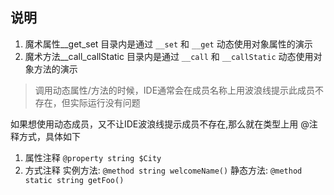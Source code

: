 说明
--
1. 魔术属性__get_set 目录内是通过 `__set` 和 `__get` 动态使用对象属性的演示
2. 魔术方法__call_callStatic 目录内是通过 `__call` 和 `__callStatic` 动态使用对象方法的演示
>调用动态属性/方法的时候，IDE通常会在成员名称上用波浪线提示此成员不存在，但实际运行没有问题
> 
> 
如果想使用动态成员，又不让IDE波浪线提示成员不存在,那么就在类型上用 @注释方式，具体如下
1. 属性注释 `@property string $City`
2. 方式注释 实例方法: `@method string welcomeName()` 静态方法: `@method static string getFoo()`